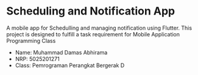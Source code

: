 # Scheduling and Notification App

A mobile app for Schedulling and managing notification using Flutter. This project is designed to fulfill a task requirement for Mobile Application Programming Class

- Name: Muhammad Damas Abhirama
- NRP: 5025201271
- Class: Pemrograman Perangkat Bergerak D

